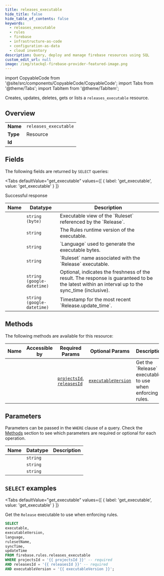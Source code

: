 ```yaml
--- 
title: releases_executable
hide_title: false
hide_table_of_contents: false
keywords:
  - releases_executable
  - rules
  - firebase
  - infrastructure-as-code
  - configuration-as-data
  - cloud inventory
description: Query, deploy and manage firebase resources using SQL
custom_edit_url: null
image: /img/stackql-firebase-provider-featured-image.png
---
```


import CopyableCode from '@site/src/components/CopyableCode/CopyableCode';
import Tabs from '@theme/Tabs';
import TabItem from '@theme/TabItem';

Creates, updates, deletes, gets or lists a <code>releases_executable</code> resource.

## Overview
<table><tbody>
<tr><td><b>Name</b></td><td><code>releases_executable</code></td></tr>
<tr><td><b>Type</b></td><td>Resource</td></tr>
<tr><td><b>Id</b></td><td><CopyableCode code="firebase.rules.releases_executable" /></td></tr>
</tbody></table>

## Fields

The following fields are returned by `SELECT` queries:

<Tabs
    defaultValue="get_executable"
    values={[
        { label: 'get_executable', value: 'get_executable' }
    ]}
>
<TabItem value="get_executable">

Successful response

<table>
<thead>
    <tr>
    <th>Name</th>
    <th>Datatype</th>
    <th>Description</th>
    </tr>
</thead>
<tbody>
<tr>
    <td><CopyableCode code="executable" /></td>
    <td><code>string (byte)</code></td>
    <td>Executable view of the `Ruleset` referenced by the `Release`.</td>
</tr>
<tr>
    <td><CopyableCode code="executableVersion" /></td>
    <td><code>string</code></td>
    <td>The Rules runtime version of the executable.</td>
</tr>
<tr>
    <td><CopyableCode code="language" /></td>
    <td><code>string</code></td>
    <td>`Language` used to generate the executable bytes.</td>
</tr>
<tr>
    <td><CopyableCode code="rulesetName" /></td>
    <td><code>string</code></td>
    <td>`Ruleset` name associated with the `Release` executable.</td>
</tr>
<tr>
    <td><CopyableCode code="syncTime" /></td>
    <td><code>string (google-datetime)</code></td>
    <td>Optional, indicates the freshness of the result. The response is guaranteed to be the latest within an interval up to the sync_time (inclusive).</td>
</tr>
<tr>
    <td><CopyableCode code="updateTime" /></td>
    <td><code>string (google-datetime)</code></td>
    <td>Timestamp for the most recent `Release.update_time`.</td>
</tr>
</tbody>
</table>
</TabItem>
</Tabs>

## Methods

The following methods are available for this resource:

<table>
<thead>
    <tr>
    <th>Name</th>
    <th>Accessible by</th>
    <th>Required Params</th>
    <th>Optional Params</th>
    <th>Description</th>
    </tr>
</thead>
<tbody>
<tr>
    <td><a href="#get_executable"><CopyableCode code="get_executable" /></a></td>
    <td><CopyableCode code="select" /></td>
    <td><a href="#parameter-projectsId"><code>projectsId</code></a>, <a href="#parameter-releasesId"><code>releasesId</code></a></td>
    <td><a href="#parameter-executableVersion"><code>executableVersion</code></a></td>
    <td>Get the `Release` executable to use when enforcing rules.</td>
</tr>
</tbody>
</table>

## Parameters

Parameters can be passed in the `WHERE` clause of a query. Check the [Methods](#methods) section to see which parameters are required or optional for each operation.

<table>
<thead>
    <tr>
    <th>Name</th>
    <th>Datatype</th>
    <th>Description</th>
    </tr>
</thead>
<tbody>
<tr id="parameter-projectsId">
    <td><CopyableCode code="projectsId" /></td>
    <td><code>string</code></td>
    <td></td>
</tr>
<tr id="parameter-releasesId">
    <td><CopyableCode code="releasesId" /></td>
    <td><code>string</code></td>
    <td></td>
</tr>
<tr id="parameter-executableVersion">
    <td><CopyableCode code="executableVersion" /></td>
    <td><code>string</code></td>
    <td></td>
</tr>
</tbody>
</table>

## `SELECT` examples

<Tabs
    defaultValue="get_executable"
    values={[
        { label: 'get_executable', value: 'get_executable' }
    ]}
>
<TabItem value="get_executable">

Get the `Release` executable to use when enforcing rules.

```sql
SELECT
executable,
executableVersion,
language,
rulesetName,
syncTime,
updateTime
FROM firebase.rules.releases_executable
WHERE projectsId = '{{ projectsId }}' -- required
AND releasesId = '{{ releasesId }}' -- required
AND executableVersion = '{{ executableVersion }}';
```
</TabItem>
</Tabs>
